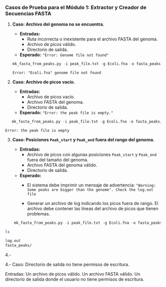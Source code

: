 ### Casos de Prueba para el Módulo 1: Extractor y Creador de Secuencias FASTA


1.  **Caso: Archivo del genoma no se encuentra.**
    
    -   **Entradas:**
        -   Ruta incorrecta o inexistente para el archivo FASTA del genoma.
        -   Archivo de picos válido.
        -   Directorio de salida.
    -   **Esperado:** `"Error: Genome file not found"`
    
    ```python
    mk_fasta_from_peaks.py -i peak_file.txt -g Ecoli.fna -o fasta_peaks/ 
    ```
    ```
    Error: "Ecoli.fna" genome file not found
    ```
2.  **Caso: Archivo de picos vacío.**
    
    -   **Entradas:**
        -   Archivo de picos vacío.
        -   Archivo FASTA del genoma.
        -   Directorio de salida.
    -   **Esperado:** `"Error: the peak file is empty."`

 ```python
    mk_fasta_from_peaks.py -i peak_file.txt -g Ecoli.fna -o fasta_peaks/ 
```
  
```
Error: the peak file is empty
```

3.  **Caso: Posiciones `Peak_start` y `Peak_end` fuera del rango del genoma.**
    
    -   **Entradas:**
        -   Archivo de picos con algunas posiciones `Peak_start` y `Peak_end` fuera del tamaño del genoma.
        -   Archivo FASTA del genoma válido.
        -   Directorio de salida.
    -   **Esperado:**
        -   El sistema debe imprimir un mensaje de advertencia: `"Warning: Some peaks are bigger than the genome". Check the log.out file`
        
        -   Generar un archivo de log indicando los picos fuera de rango. El archivo debe contener las líneas del archivo de picos que tienen problemas.

```python
    mk_fasta_from_peaks.py -i peak_file.txt -g Ecoli.fna -o fasta_peaks/ 
```

```bash
ls
```

```bash
log.out
fasta_peaks/
```
4.- 

4.- Caso: Directorio de salida no tiene permisos de escritura.

Entradas:
Un archivo de picos válido.
Un archivo FASTA válido.
Un directorio de salida donde el usuario no tiene permisos de escritura.

